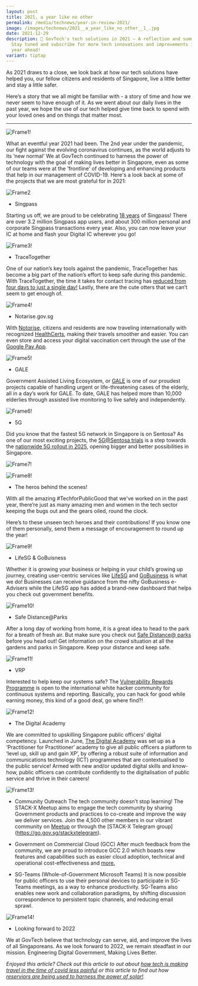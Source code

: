 ```yaml
---
layout: post
title: 2021, a year like no other
permalink: /media/technews/year-in-review-2021/
image: /images/technews/2021__a_year_like_no_other__1_.jpg
date: 2021-12-29
description: 🚀 GovTech's tech solutions in 2021 – A reflection and summary.
  Stay tuned and subscribe for more tech innovations and improvements in the
  year ahead!
variant: tiptap
---
```

As 2021 draws to a close, we look back at how our tech solutions have helped you, our fellow citizens and residents of Singapore, live a little better and stay a little safer. 

Here’s a story that we all might be familiar with - a story of time and how we never seem to have enough of it. As we went about our daily lives in the past year, we hope the use of our tech helped give time back to spend with your loved ones and on things that matter most.

---

![Frame1!](/images/technews/Post_1.png)

What an eventful year 2021 had been. The 2nd year under the pandemic, our fight against the evolving coronavirus continues, as the world adjusts to its ‘new normal' 
We at GovTech continued to harness the power of technology with the goal of making lives better in Singapore, even as some of our teams were at the 'frontline' of developing and enhancing products that help in our management of COVID-19. Here's a look back at some of the projects that we are most grateful for in 2021:


![Frame2](/images/technews/Post_2.png)
- Singpass

Starting us off, we are proud to be celebrating [18 years](https://www.singpass.gov.sg/singpass/common/aboutus) of Singpass! There are over 3.2 million Singpass app users, and about 300 million personal and corporate Singpass transactions every year. Also, you can now leave your IC at home and flash your Digital IC wherever you go!

![Frame3!](/images/technews/Post_3.png)
- TraceTogether 

One of our nation’s key tools against the pandemic, TraceTogether has become a big part of the nation’s effort to keep safe during this pandemic. With TraceTogether, the time it takes for contact tracing has [reduced from four days to just a single day!](https://www.straitstimes.com/singapore/health/time-for-contact-tracing-cut-by-more-than-half-with-tracetogether-safeentry) Lastly, there are the cute otters that we can’t seem to get enough of.

![Frame4!](/images/technews/Post_4.png)

- Notarise.gov.sg

With [Notαrise](https://www.notarise.gov.sg/faq), citizens and residents are now traveling internationally with recognized [HealthCerts](https://www.healthcerts.gov.sg/faq/), making their travels smoother and easier. You can even store and access your digital vaccination cert through the use of the [Google Pay App](https://www.traveldailymedia.com/singaporeans-can-access-vaccination-certificates-in-google-pay-app/).   

![Frame5!](/images/technews/Post_5.png)
- GALE

Government Assisted Living Ecosystem, or [GALE](https://www.developer.tech.gov.sg/technologies/digital-solutions-to-address-covid-19/government-assisted-living-ecosystem#:~:text=Government%20Assisted%20Living%20Ecosystem%20(GALE,telecare%20operators%20and%20SAC%20staff)) is one of our proudest projects capable of handling urgent or life-threatening cases of the elderly, all in a day’s work for GALE. To date, GALE has helped more than 10,000 elderlies through assisted live monitoring to live safely and independently.

![Frame6!](/images/technews/Post_6.png)
- 5G

Did you know that the fastest 5G network in Singapore is on Sentosa? As one of our most exciting projects, the [5G@Sentosa trials](https://www.tech.gov.sg/media/media-releases/2021-10-20-first-batch-of-public-sector-5g-trials-at-sentosa-underway) is a step towards the [nationwide 5G rollout in 2025](https://www.imda.gov.sg/programme-listing/5G-Innovation?utm_medium=sem&utm_source=google&utm_campaign=5g&utm_content=brand), opening bigger and better possibilities in Singapore. 

![Frame7!](/images/technews/Post_7.png)


![Frame8!](/images/technews/Post_8.png)
- The heros behind the scenes!

With all the amazing #TechforPublicGood that we've worked on in the past year,  there’re just as many amazing men and women in the tech sector keeping the bugs out and the gears oiled, round the clock.  

Here’s to these unseen tech heroes and their contributions! If you know one of them personally, send them a message of encouragement to round up the year! 


![Frame9!](/images/technews/Post_9.png)
- LifeSG & GoBuisness

Whether it is growing your business or helping in your child’s growing up journey, creating user-centric services like [LifeSG](https://www.life.gov.sg/help-support/about-lifesg) and [GoBusiness](https://www.gobusiness.gov.sg/faqs/popular/) is what we do! Businesses can receive guidance from the nifty GoBusiness e-Advisers while the LifeSG app has added a brand-new dashboard that helps you check out government benefits.


![Frame10!](/images/technews/Post_10.png)
- Safe Distance@Parks 

After a long day of working from home, it is a great idea to head to the park for a breath of fresh air. But make sure you check out [Safe Distance@ parks](https://www.tech.gov.sg/media/technews/safe-distance-at-nparks) before you head out! Get information on the crowd situation at all the gardens and parks in Singapore. Keep your distance and keep safe.

![Frame11!](/images/technews/Post_11.png)
- VRP

Interested to help keep our systems safe? The [Vulnerability Rewards Programme](https://www.tech.gov.sg/media/media-releases/2021-08-31-new-vulnerability-rewards-programme) is open to the international white hacker community for continuous systems and reporting. Basically, you can hack for good while earning money, this kind of a good deal, go where find?!

![Frame12!](/images/technews/Post_12.png)
- The Digital Academy

We are committed to upskilling Singapore public officers' digital competency. Launched in June, [The Digital Academy](https://thedigitalacademy.tech.gov.sg/frequently-asked-questions) was set up as a ‘Practitioner for Practitioner’ academy to give all public officers a platform to ‘level up, skill up and gain XP’, by offering a robust suite of information and communications technology (ICT) programmes that are contextualised to the public service! Armed with new and/or updated digital skills and know-how, public officers can contribute confidently to the digitalisation of public service and thrive in their careers!	

![Frame13!](/images/technews/Post_13.png)
- Community Outreach
The tech community doesn’t stop learning! The STACK-X Meetup aims to engage the tech community by sharing Government products and practices to co-create and improve the way we deliver services. Join the 4,500 other members in our vibrant community on [Meetup](https://go.gov.sg/stackxmeetup) or through the [STACK-X Telegram group]
(https://go.gov.sg/stackxtelegram).


- Government on Commercial Cloud (GCC)
 After much feedback from the community, we are proud to introduce GCC 2.0 which boasts new features and capabilities such as easier cloud adoption, technical and operational cost-effectiveness and [more.](https://www.developer.tech.gov.sg/technologies/infrastructure-and-hosting/government-on-commercial-cloud.html)

- SG-Teams (Whole-of-Government Microsoft Teams)
It is now possible for public officers to use their personal devices to participate in SG-Teams meetings, as a way to enhance productivity.
SG-Teams also enables new work and collaboration paradigms, by shifting discussion correspondence to persistent topic channels, and reducing email sprawl. 


![Frame14!](/images/technews/Post_14.png)
- Looking forward to 2022

We at GovTech believe that technology can serve, aid, and improve the lives of all Singaporeans. As we look forward to 2022, we remain steadfast in our mission.
Engineering Digital Government, Making Lives Better.

*Enjoyed this article? Check out this article to out about [how tech is making travel in the time of covid less painful](https://www.tech.gov.sg/media/technews/travel-in-the-time-of-covid) or this article to find out how [reserviors are being used to harness the power of solar!](https://www.tech.gov.sg/media/technews/benefits-of-solar-polar).*